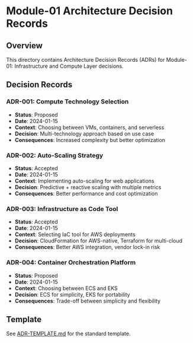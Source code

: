 # Module-01 Architecture Decision Records

## Overview

This directory contains Architecture Decision Records (ADRs) for Module-01: Infrastructure and Compute Layer decisions.

## Decision Records

### ADR-001: Compute Technology Selection
- **Status**: Proposed
- **Date**: 2024-01-15
- **Context**: Choosing between VMs, containers, and serverless
- **Decision**: Multi-technology approach based on use case
- **Consequences**: Increased complexity but better optimization

### ADR-002: Auto-Scaling Strategy
- **Status**: Accepted
- **Date**: 2024-01-15
- **Context**: Implementing auto-scaling for web applications
- **Decision**: Predictive + reactive scaling with multiple metrics
- **Consequences**: Better performance and cost optimization

### ADR-003: Infrastructure as Code Tool
- **Status**: Accepted
- **Date**: 2024-01-15
- **Context**: Selecting IaC tool for AWS deployments
- **Decision**: CloudFormation for AWS-native, Terraform for multi-cloud
- **Consequences**: Better AWS integration, vendor lock-in risk

### ADR-004: Container Orchestration Platform
- **Status**: Proposed
- **Date**: 2024-01-15
- **Context**: Choosing between ECS and EKS
- **Decision**: ECS for simplicity, EKS for portability
- **Consequences**: Trade-off between simplicity and flexibility

## Template

See [ADR-TEMPLATE.md](./templates/ADR-TEMPLATE.md) for the standard template.

